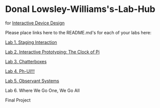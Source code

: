 # Donal Lowsley-Williams's-Lab-Hub
for [Interactive Device Design](https://github.com/FAR-Lab/Developing-and-Designing-Interactive-Devices/)

Please place links here to the README.md's for each of your labs here:

[Lab 1. Staging Interaction](Lab%201/)

[Lab 2. Interactive Prototyping: The Clock of Pi](Lab%202/)

[Lab 3. Chatterboxes](Lab%203/)

[Lab 4. Ph-UI!!!](https://github.com/kristjanari/Interactive-Lab-Hub/tree/Fall2021/Lab%204/)

[Lab 5. Observant Systems](https://github.com/kristjanari/Interactive-Lab-Hub/blob/Fall2021/Lab%205/README.md)

Lab 6. Where We Go One, We Go All<!--[](Lab%206/)-->

Final Project<!--[](Final%20Project/)-->

